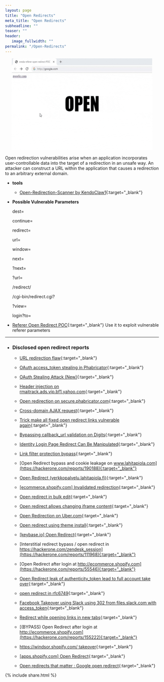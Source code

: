 ```yaml
---
layout: page
title: "Open Redirects"
meta_title: "Open Redirects"
subheadline: ""
teaser: ""
header:
   image_fullwidth: ""
permalink: "/Open-Redirects"
---
```


<p align="center">
  <img width="460" height="300" src="https://raw.githubusercontent.com/ereda-sec/HackingResources/master/images/openredirect.gif">
</p>

Open redirection vulnerabilities arise when an application incorporates user-controllable data into the target of a redirection in an unsafe way. An attacker can construct a URL within the application that causes a redirection to an arbitrary external domain.


* **tools**

  * [Open-Redirection-Scanner by KendoClaw1](https://github.com/KendoClaw1/Open-Redirection-Scanner/){:target="_blank"}




* **Possible Vulnerable Parameters**

    dest=

    continue=

    redirect=

    url=

    window=

    next=

    ?next=

    ?url=

    /redirect/

    /cgi-bin/redirect.cgi?

    ?view=

    login?to=


* [Referer Open Redirect POC](https://raw.githubusercontent.com/ereda-sec/tools/main/payloads/referer%20open%20redirect%20POC){:target="_blank"}  Use it to exploit vulnerable referer parameters


***

* ### Disclosed open redirect reports

  * [URL redirection flaw](https://hackerone.com/reports/2622){:target="_blank"}

  * [OAuth access_token stealing in Phabricator](https://hackerone.com/reports/3596){:target="_blank"}

  * [OAuth Stealing Attack (New)](https://hackerone.com/reports/3930){:target="_blank"}

  * [Header injection on rmaitrack.ads.vip.bf1.yahoo.com](https://hackerone.com/reports/6322){:target="_blank"}

  * [Open redirection on secure.phabricator.com](https://hackerone.com/reports/25160){:target="_blank"}

  * [Cross-domain AJAX request](https://hackerone.com/reports/97948){:target="_blank"}

  * [Trick make all fixed open redirect links vulnerable again](https://hackerone.com/reports/104087){:target="_blank"}

  * [Bypassing callback_url validation on Digits](https://hackerone.com/reports/108113){:target="_blank"}

  * [Identity Login Page Redirect Can Be Manipulated](https://hackerone.com/reports/243474){:target="_blank"}

  * [Link filter protection bypass](https://hackerone.com/reports/291750){:target="_blank"}

  * [Open Redirect bypass and cookie leakage on www.lahitapiola.com](https://hackerone.com/reports/190188){:target="_blank"}

  * [Open Redirect (verkkopalvelu.lahitapiola.fi)](https://hackerone.com/reports/179328){:target="_blank"}

  * [[ecommerce.shopify.com] Invalidated redirection](https://hackerone.com/reports/175168){:target="_blank"}

  * [Open redirect in bulk edit](https://hackerone.com/reports/169759){:target="_blank"}

  * [Open redirect allows changing iframe content](https://hackerone.com/reports/165046){:target="_blank"}

  * [Open Redirection on Uber.com](https://hackerone.com/reports/119236){:target="_blank"}

  * [Open redirect using theme install](https://hackerone.com/reports/101962){:target="_blank"}

  * [[keybase.io] Open Redirect](https://hackerone.com/reports/87027){:target="_blank"}

  * [Interstitial redirect bypass / open redirect in https://hackerone.com/zendesk_session](https://hackerone.com/reports/111968){:target="_blank"}

  * [Open Redirect after login at http://ecommerce.shopify.com](https://hackerone.com/reports/55546){:target="_blank"}

  * [Open Redirect leak of authenticity_token lead to full account take over](https://hackerone.com/reports/49759){:target="_blank"}

  * [open redirect in rfc6749](https://hackerone.com/reports/26962){:target="_blank"}

  * [Facebook Takeover using Slack using 302 from files.slack.com with access_token](https://hackerone.com/reports/6017){:target="_blank"}

  * [Redirect while opening links in new tabs](https://hackerone.com/reports/23386){:target="_blank"}

  * [(BYPASS) Open Redirect after login at http://ecommerce.shopify.com](https://hackerone.com/reports/155222){:target="_blank"}

  * [https://windsor.shopify.com/ takeover](https://hackerone.com/reports/150374){:target="_blank"}

  * [[apps.shopify.com] Open Redirect](https://hackerone.com/reports/160047){:target="_blank"}
  
  * [Open redirects that matter : Google open redirect](https://sites.google.com/site/bughunteruniversity/best-reports/openredirectsthatmatter){:target="_blank"}
  
  
{% include share.html %}
